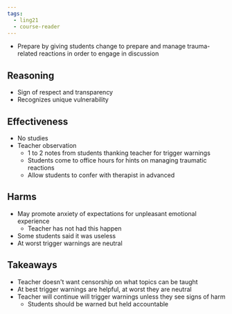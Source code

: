 ```yaml
---
tags:
  - ling21
  - course-reader
---
```

- Prepare by giving students change to prepare and manage trauma-related reactions in order to engage in discussion
## Reasoning
- Sign of respect and transparency
- Recognizes unique vulnerability
## Effectiveness
- No studies
- Teacher observation
	- 1 to 2 notes from students thanking teacher for trigger warnings
	- Students come to office hours for hints on managing traumatic reactions
	- Allow students to confer with therapist in advanced
## Harms
- May promote anxiety of expectations for unpleasant emotional experience
	- Teacher has not had this happen
- Some students said it was useless
- At worst trigger warnings are neutral
## Takeaways
- Teacher doesn't want censorship on what topics can be taught
- At best trigger warnings are helpful, at worst they are neutral
- Teacher will continue will trigger warnings unless they see signs of harm
	- Students should be warned but held accountable